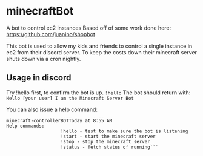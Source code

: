 # minecraftBot
A bot to control ec2 instances
Based off of some work done here: https://github.com/juanino/shopbot

This bot is used to allow my kids and friends to control a single instance in ec2 
from their discord server.  To keep the costs down their minecraft server shuts down
via a cron nightly.

## Usage in discord

Try !hello first, to confirm the bot is up.
```!hello```
The bot should return with:
```Hello [your user] I am the Minecraft Server Bot```

You can also issue a help command:
```!help
minecraft-controllerBOTToday at 8:55 AM
Help commands: 
                    !hello - test to make sure the bot is listening
                    !start - start the minecraft server
                    !stop - stop the minecraft server
                    !status - fetch status of running```
